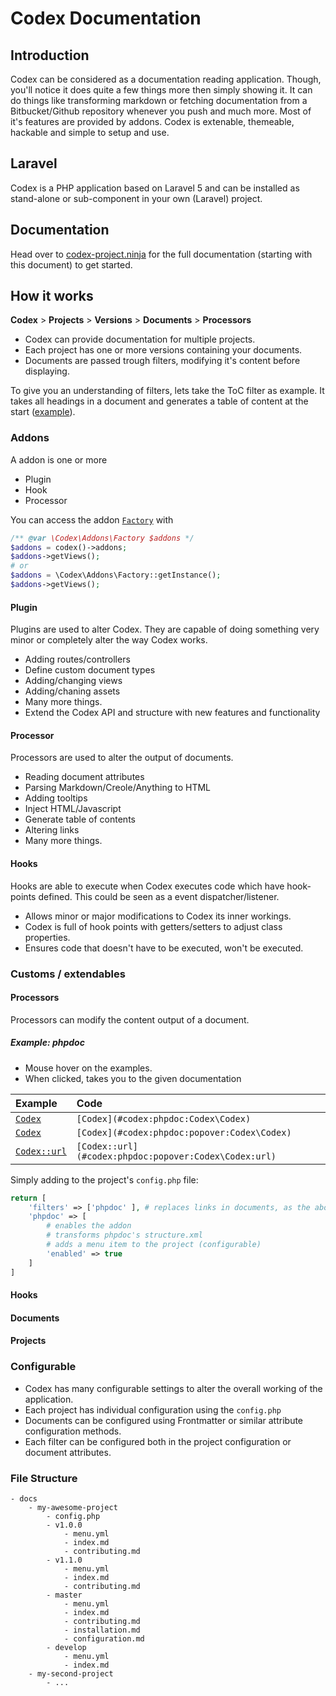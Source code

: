 <!---
title: Overview
subtitle: Codex Documentation
buttons:
  type: buttons
  buttons:    
    github: 
      text: Github
      icon: fa fa-github    
      attr:
          href: https://github.com/codex-project/codex
          target: _blank
    packagist:
      text: Packagist
      attr:    
          href: https://packagist.org/packages/codex
          target: _blank
-->

# Codex Documentation

## Introduction

Codex can be considered as a documentation reading application. Though, you'll notice it does quite a few things more then simply showing it.
It can do things like transforming markdown or fetching documentation from a Bitbucket/Github repository whenever you push and much more.
Most of it's features are provided by addons. Codex is extenable, themeable, hackable and simple to setup and use.


## Laravel
Codex is a PHP application based on Laravel 5 and can be installed as stand-alone or sub-component in your own (Laravel) project.

<!--*codex:general:hide*-->
## Documentation
Head over to [codex-project.ninja](http://codex-project.ninja) for the full documentation (starting with this document) to get started.
<!--*codex:/general:hide*-->

## How it works

**Codex** > **Projects** > **Versions** > **Documents** > **Processors**

- Codex can provide documentation for multiple projects. 
- Each project has one or more versions containing your documents. 
- Documents are passed trough filters, modifying it's content before displaying.

To give you an understanding of filters, lets take the ToC filter as example. It takes all headings in a document and generates a table of content at the start ([example](../index.md#)).

### Addons
A addon is one or more
- Plugin
- Hook
- Processor

You can access the addon [`Factory`](#codex:phpdoc:popover:Codex\Addons\Factory) with
```php
/** @var \Codex\Addons\Factory $addons */
$addons = codex()->addons;
$addons->getViews();
# or
$addons = \Codex\Addons\Factory::getInstance();
$addons->getViews();
```

#### Plugin
Plugins are used to alter Codex. They are capable of doing something very minor or completely alter the way Codex works. 

- Adding routes/controllers
- Define custom document types
- Adding/changing views
- Adding/chaning assets
- Many more things.
- Extend the Codex API and structure with new features and functionality


#### Processor
Processors are used to alter the output of documents. 
 
- Reading document attributes
- Parsing Markdown/Creole/Anything to HTML
- Adding tooltips
- Inject HTML/Javascript
- Generate table of contents
- Altering links
- Many more things.  


#### Hooks
Hooks are able to execute when Codex executes code which have hook-points defined. This could be seen as a event dispatcher/listener.

- Allows minor or major modifications to Codex its inner workings.
- Codex is full of hook points with getters/setters to adjust class properties.
- Ensures code that doesn't have to be executed, won't be executed.


### Customs / extendables
#### Processors
Processors can modify the content output of a document. 

##### Example: phpdoc
- Mouse hover on the examples.
- When clicked, takes you to the given documentation



<!--*codex:table:responsive(123, 'hello', true)*-->

| Example                                                          | Code                                                  |
|:-----------------------------------------------------------------|:------------------------------------------------------|
| [`Codex`](../index.md#codex:phpdoc:Codex\Codex)                  | `[Codex](#codex:phpdoc:Codex\Codex)`                  |
| [`Codex`](#codex:phpdoc:popover:Codex\Codex)          | `[Codex](#codex:phpdoc:popover:Codex\Codex)`          |
| [`Codex::url`](../index.md#codex:phpdoc:popover:Codex\Codex:url) | `[Codex::url](#codex:phpdoc:popover:Codex\Codex:url)` |


<!--*codex:/table:responsive*-->

Simply adding to the project's `config.php` file:
```php
return [
    'filters' => ['phpdoc' ], # replaces links in documents, as the above example shows
    'phpdoc' => [
        # enables the addon
        # transforms phpdoc's structure.xml
        # adds a menu item to the project (configurable)
        'enabled' => true 
    ]
]
```

#### Hooks

#### Documents

#### Projects

### Configurable
- Codex has many configurable settings to alter the overall working of the application.
- Each project has individual configuration using the `config.php`
- Documents can be configured using Frontmatter or similar attribute configuration methods.  
- Each filter can be configured both in the project configuration or document attributes.


### File Structure
```
- docs
    - my-awesome-project
        - config.php
        - v1.0.0
            - menu.yml
            - index.md
            - contributing.md
        - v1.1.0
            - menu.yml
            - index.md
            - contributing.md
        - master
            - menu.yml
            - index.md
            - contributing.md
            - installation.md
            - configuration.md
        - develop
            - menu.yml
            - index.md
    - my-second-project
        - ...
```


